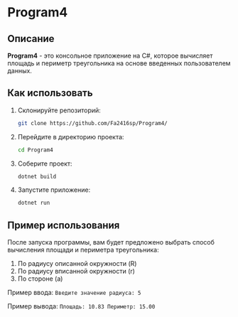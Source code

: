 # Program4

## Описание
**Program4** - это консольное приложение на C#, которое вычисляет площадь и периметр треугольника на основе введенных пользователем данных.

## Как использовать
1. Склонируйте репозиторий:
    ```bash
    git clone https://github.com/Fa2416sp/Program4/
    ```
2. Перейдите в директорию проекта:
    ```bash
    cd Program4
    ```
3. Соберите проект:
    ```bash
    dotnet build
    ```
4. Запустите приложение:
    ```bash
    dotnet run
    ```

## Пример использования
После запуска программы, вам будет предложено выбрать способ вычисления площади и периметра треугольника:
1. По радиусу описанной окружности (R)
2. По радиусу вписанной окружности (r)
3. По стороне (a)

Пример ввода:
`Введите значение радиуса: 5`

Пример вывода:
`Площадь: 10.83 Периметр: 15.00`
